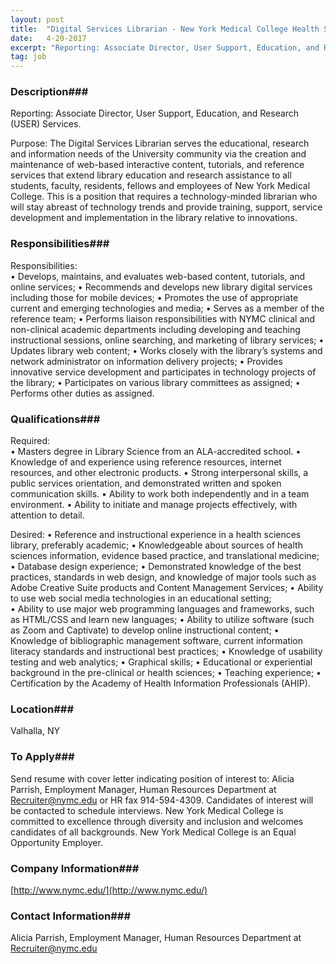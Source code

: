 ```yaml
---
layout: post
title:  "Digital Services Librarian - New York Medical College Health Sciences Library"
date:   4-20-2017
excerpt: "Reporting: Associate Director, User Support, Education, and Research (USER) Services. Purpose: The Digital Services Librarian serves the educational, research and information needs of the University community via the creation and maintenance of web-based interactive content, tutorials, and reference services that extend library education and research assistance to all students, faculty,..."
tag: job
---
```


### Description###


Reporting: Associate Director, User Support, Education, and Research (USER) Services.  

Purpose:  The Digital Services Librarian serves the educational, research and information needs of the University community via the creation and maintenance of web-based interactive content, tutorials, and reference services that extend library education and research assistance to all students, faculty, residents, fellows and employees of New York Medical College. This is a position that requires a technology-minded librarian who will stay abreast of technology trends and provide training, support, service development and implementation in the library relative to innovations.



### Responsibilities###

Responsibilities:  
•	Develops, maintains, and evaluates web-based content, tutorials, and online services;
•	Recommends and develops new library digital services including those for mobile devices;
•	Promotes the use of appropriate current and emerging technologies and media;
•	Serves as a member of the reference team;
•	Performs liaison responsibilities with NYMC clinical and non-clinical academic departments including developing and teaching instructional sessions, online searching, and marketing of library services;
•	Updates library web content;
•	Works closely with the library’s systems and network administrator on information delivery projects;
•	Provides innovative service development and participates in technology projects of the library;
•	Participates on various library committees as assigned;
•	Performs other duties as assigned.




### Qualifications###

Required:  
•	Masters degree in Library Science from an ALA-accredited school.
•	Knowledge of and experience using reference resources, internet resources, and other electronic products.
•	Strong interpersonal skills, a public services orientation, and demonstrated written and spoken communication skills.
•	Ability to work both independently and in a team environment.
•	Ability to initiate and manage projects effectively, with attention to detail.

Desired:
•	Reference and instructional experience in a health sciences library, preferably academic;
•	Knowledgeable about sources of health sciences information, evidence based practice, and translational medicine;
•	Database design experience; 
•	Demonstrated knowledge of the best practices, standards in web design, and  knowledge of major  tools such as Adobe Creative Suite products and Content Management Services; 
•	Ability to use web social media technologies in an educational setting;  
•	Ability to use major web programming languages and frameworks, such as HTML/CSS and learn new languages;
•	Ability to utilize software (such as Zoom and Captivate) to develop online instructional content; 
•	Knowledge of  bibliographic management software, current information literacy standards and instructional best practices; 
•	Knowledge of usability testing and web analytics; 
•	Graphical skills;
•	Educational or experiential background in the pre-clinical or health sciences;
•	Teaching experience;
•	Certification by the Academy of Health Information Professionals (AHIP).




### Location###

Valhalla, NY




### To Apply###

Send resume with cover letter indicating position of interest to: Alicia Parrish, Employment Manager, Human Resources Department at Recruiter@nymc.edu or HR fax 914-594-4309. Candidates of interest will be contacted to schedule interviews. New York Medical College is committed to excellence through diversity and inclusion and welcomes candidates of all backgrounds. New York Medical College is an Equal Opportunity Employer.


### Company Information###

[http://www.nymc.edu/](http://www.nymc.edu/)



### Contact Information###

Alicia Parrish, Employment Manager, Human Resources Department at Recruiter@nymc.edu

